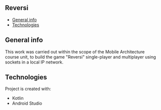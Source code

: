 ## Reversi
* [General info](#general-info)
* [Technologies](#technologies)

## General info
This work was carried out within the scope of the Mobile Architecture course unit, to build the game "Reversi" single-player and multiplayer using sockets in a local IP network.

## Technologies
Project is created with:
* Kotlin
* Android Studio
